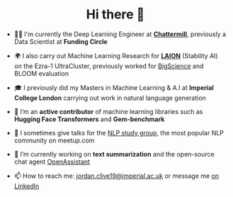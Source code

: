 <h1 align="center">Hi there 👋</h1>

- 🧑‍💻 I'm currently the Deep Learning Engineer at **[Chattermill](https://chattermill.com/)**, previously a Data Scientist at **Funding Circle**

- 🌍 I also carry out Machine Learning Research for **[LAION](https://laion.ai/)** (Stability AI) on the Ezra-1 UltraCluster, previously worked for [BigScience](https://github.com/bigscience-workshop) and BLOOM evaluation

- 🎓 I previously did my Masters in Machine Learning & A.I at **Imperial College London** carrying out work in natural language generation

- 📝 I’m an **active contributor** of machine learning libraries such as **Hugging Face Transformers** and **Gem-benchmark**

- 💬 I sometimes give talks for the [NLP study group](https://www.meetup.com/advanced-natural-language-processing-nlp-study-group/), the most popular NLP community on meetup.com

- 🔭 I’m currently working on **text summarization** and the open-source chat agent [OpenAssistant](https://github.com/LAION-AI/Open-Assistant)

- 📫 How to reach me: jordan.clive19@imperial.ac.uk or message me [on LinkedIn](https://github.com/jordiclive)
